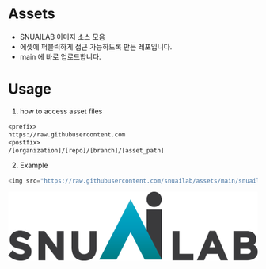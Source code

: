 # Assets
- SNUAILAB 이미지 소스 모음
- 에셋에 퍼블릭하게 접근 가능하도록 만든 레포입니다.
- main 에 바로 업로드합니다.
# Usage
1. how to access asset files
```
<prefix>
https://raw.githubusercontent.com
<postfix>
/[organization]/[repo]/[branch]/[asset_path]
```
2. Example
```javascript
<img src="https://raw.githubusercontent.com/snuailab/assets/main/snuailab/full/snuAiLab.color.300ppi.png" />
```
<img src="https://raw.githubusercontent.com/snuailab/assets/main/snuailab/full/snuAiLab.color.300ppi.png" />
